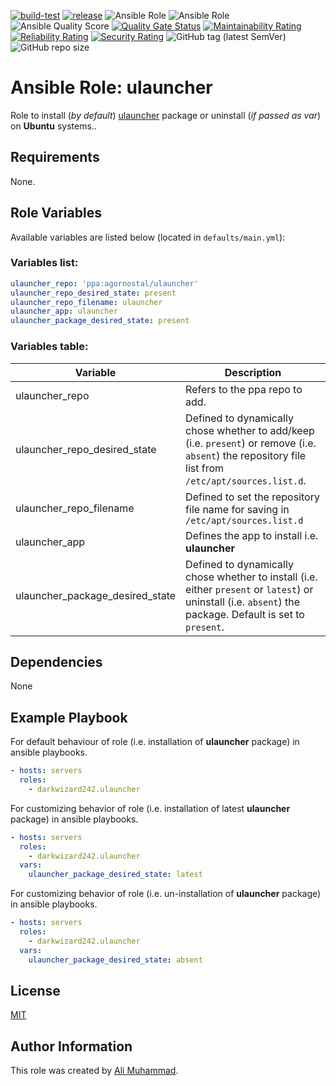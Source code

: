 [![build-test](https://github.com/darkwizard242/ansible-role-ulauncher/workflows/build-and-test/badge.svg?branch=master)](https://github.com/darkwizard242/ansible-role-ulauncher/actions?query=workflow%3Abuild-and-test) [![release](https://github.com/darkwizard242/ansible-role-ulauncher/workflows/release/badge.svg)](https://github.com/darkwizard242/ansible-role-ulauncher/actions?query=workflow%3Arelease) ![Ansible Role](https://img.shields.io/ansible/role/56120?color=dark%20green%20) ![Ansible Role](https://img.shields.io/ansible/role/d/56120?label=role%20downloads) ![Ansible Quality Score](https://img.shields.io/ansible/quality/56120?label=ansible%20quality%20score) [![Quality Gate Status](https://sonarcloud.io/api/project_badges/measure?project=ansible-role-ulauncher&metric=alert_status)](https://sonarcloud.io/dashboard?id=ansible-role-ulauncher) [![Maintainability Rating](https://sonarcloud.io/api/project_badges/measure?project=ansible-role-ulauncher&metric=sqale_rating)](https://sonarcloud.io/dashboard?id=ansible-role-ulauncher) [![Reliability Rating](https://sonarcloud.io/api/project_badges/measure?project=ansible-role-ulauncher&metric=reliability_rating)](https://sonarcloud.io/dashboard?id=ansible-role-ulauncher) [![Security Rating](https://sonarcloud.io/api/project_badges/measure?project=ansible-role-ulauncher&metric=security_rating)](https://sonarcloud.io/dashboard?id=ansible-role-ulauncher) ![GitHub tag (latest SemVer)](https://img.shields.io/github/tag/darkwizard242/ansible-role-ulauncher?label=release) ![GitHub repo size](https://img.shields.io/github/repo-size/darkwizard242/ansible-role-ulauncher?color=orange&style=flat-square)

# Ansible Role: ulauncher

Role to install (_by default_) [ulauncher](https://ulauncher.io/) package or uninstall (_if passed as var_) on **Ubuntu** systems..

## Requirements

None.

## Role Variables

Available variables are listed below (located in `defaults/main.yml`):

### Variables list:

```yaml
ulauncher_repo: 'ppa:agornostal/ulauncher'
ulauncher_repo_desired_state: present
ulauncher_repo_filename: ulauncher
ulauncher_app: ulauncher
ulauncher_package_desired_state: present
```

### Variables table:

Variable                        | Description
------------------------------- | ----------------------------------------------------------------------------------------------------------------------------------------------------------
ulauncher_repo                  | Refers to the ppa repo to add.
ulauncher_repo_desired_state    | Defined to dynamically chose whether to add/keep (i.e. `present`) or remove (i.e. `absent`) the repository file list from `/etc/apt/sources.list.d`.
ulauncher_repo_filename         | Defined to set the repository file name for saving in `/etc/apt/sources.list.d`
ulauncher_app                   | Defines the app to install i.e. **ulauncher**
ulauncher_package_desired_state | Defined to dynamically chose whether to install (i.e. either `present` or `latest`) or uninstall (i.e. `absent`) the package. Default is set to `present`.

## Dependencies

None

## Example Playbook

For default behaviour of role (i.e. installation of **ulauncher** package) in ansible playbooks.

```yaml
- hosts: servers
  roles:
    - darkwizard242.ulauncher
```

For customizing behavior of role (i.e. installation of latest **ulauncher** package) in ansible playbooks.

```yaml
- hosts: servers
  roles:
    - darkwizard242.ulauncher
  vars:
    ulauncher_package_desired_state: latest
```

For customizing behavior of role (i.e. un-installation of **ulauncher** package) in ansible playbooks.

```yaml
- hosts: servers
  roles:
    - darkwizard242.ulauncher
  vars:
    ulauncher_package_desired_state: absent
```

## License

[MIT](https://github.com/darkwizard242/ansible-role-ulauncher/blob/master/LICENSE)

## Author Information

This role was created by [Ali Muhammad](https://www.linkedin.com/in/ali-muhammad-759791130/).
